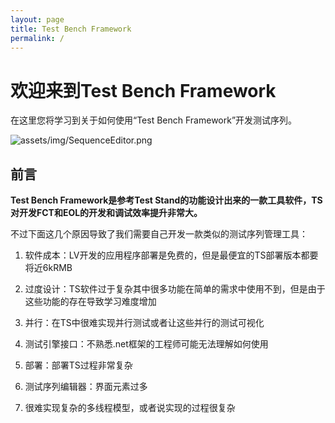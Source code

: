 ```yaml
---
layout: page
title: Test Bench Framework
permalink: /
---
```


# 欢迎来到Test Bench Framework

在这里您将学习到关于如何使用“Test Bench Framework”开发测试序列。

![assets/img/SequenceEditor.png](assets/img/SequenceEditor.png)

## 前言

**Test Bench Framework是参考Test Stand的功能设计出来的一款工具软件，TS对开发FCT和EOL的开发和调试效率提升非常大。**

不过下面这几个原因导致了我们需要自己开发一款类似的测试序列管理工具：

1. 软件成本：LV开发的应用程序部署是免费的，但是最便宜的TS部署版本都要将近6kRMB

2. 过度设计：TS软件过于复杂其中很多功能在简单的需求中使用不到，但是由于这些功能的存在导致学习难度增加

3. 并行：在TS中很难实现并行测试或者让这些并行的测试可视化

4. 测试引擎接口：不熟悉.net框架的工程师可能无法理解如何使用

5. 部署：部署TS过程非常复杂

6. 测试序列编辑器：界面元素过多

7. 很难实现复杂的多线程模型，或者说实现的过程很复杂

